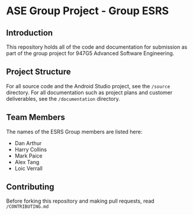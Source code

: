 # ASE Group Project - Group ESRS

## Introduction
This repository holds all of the code and documentation for submission as part of the group project for 947G5 Advanced Software Engineering.

## Project Structure
For all source code and the Android Studio project, see the `/source` directory. For all documentation such as project plans and customer deliverables, see the `/documentation` directory.

## Team Members
The names of the ESRS Group members are listed here:

- Dan Arthur
- Harry Collins
- Mark Paice
- Alex Tang
- Loic Verrall

## Contributing
Before forking this repository and making pull requests, read `/CONTRIBUTING.md`
